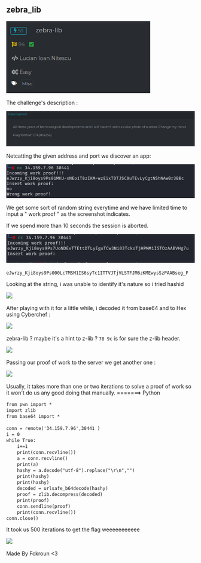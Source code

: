 ## zebra_lib


<img src="../images/misc/0.png">

The challenge's description :

<img src="../images/misc/1.png">

Netcatting the given address and port we discover an app:

<img src="../images/misc/2.png">

We get some sort of random string everytime and we have limited time to input a " work proof " as the screenshot indicates.

If we spend more than 10 seconds the session is aborted.

<img src="../images/misc/3.png">

``` eJwrzy_Kji8oys9Ps000Lc7MSM1IS6syTc1ITTVJTjVLSTFJM6zKMEwysSzPAABseg_F ```

Looking at the string, i was unable to identify it's nature so i tried hashid

<img src="../images/misc/4.png">

After playing with it for a little while, i decoded it from base64 and to Hex using Cyberchef :

<img src="../images/misc/5.png">

zebra-lib ? maybe it's a hint to z-lib ? 
``` 78 9c ``` is for sure the z-lib header.

<img src="../images/misc/6.png">

Passing our proof of work to the server we get another one :

<img src="../images/misc/7.png">

Usually, it takes more than one or two iterations to solve a proof of work so it won't do us any good doing that manually.
=======> Python

```
from pwn import *
import zlib
from base64 import *

conn = remote('34.159.7.96',30441 )
i = 0
while True:
	i+=1
	print(conn.recvline())
	a = conn.recvline()
	print(a)
	hashy = a.decode("utf-8").replace("\r\n","") 
	print(hashy)
	print(hashy)
	decoded = urlsafe_b64decode(hashy)
	proof = zlib.decompress(decoded)
	print(proof)
	conn.sendline(proof)
	print(conn.recvline())
conn.close()

```

It took us 500 iterations to get the flag weeeeeeeeeee

<img src="../images/misc/8.png">


Made By Fckroun <3
